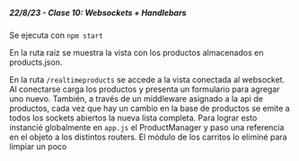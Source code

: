##### 22/8/23 - Clase 10: Websockets + Handlebars

Se ejecuta con `npm start`

En la ruta raíz se muestra la vista con los productos almacenados en products.json.

En la ruta `/realtimeproducts` se accede a la vista conectada al websocket. Al conectarse carga los productos y presenta un formulario para agregar uno nuevo. También, a través de un middleware asignado a la api de productos, cada vez que hay un cambio en la base de productos se emite a todos los sockets abiertos la nueva lista completa. Para lograr esto instancié globalmente en `app.js` el ProductManager y paso una referencia en el objeto a los distintos routers. El módulo de los carritos lo eliminé para limpiar un poco
